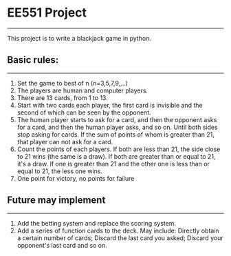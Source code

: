 # **EE551 Project**
---
This project is to write a blackjack game in python.
## **Basic rules:**
---
1. Set the game to best of n (n=3,5,7,9,...)
2. The players are human and computer players.
3. There are 13 cards, from 1 to 13.
4. Start with two cards each player, the first card is invisible and the second of which can be seen by the opponent.
5. The human player starts to ask for a card, and then the opponent asks for a card, and then the human player asks, and so on. Until both sides stop asking for cards. If the sum of points of whom is greater than 21, that player can not ask for a card.
6. Count the points of each players. If both are less than 21, the side close to 21 wins (the same is a draw). If both are greater than or equal to 21, it's a draw. If one is greater than 21 and the other one is less than or equal to 21, the less one wins.
7. One point for victory, no points for failure
## **Future may implement**
---
1. Add the betting system and replace the scoring system.
2. Add a series of function cards to the deck.
   May include: Directly obtain a certain number of cards; Discard the last card you asked; Discard your opponent's last   card and so on.

